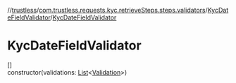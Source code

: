 //[trustless](../../../index.md)/[com.trustless.requests.kyc.retrieveSteps.steps.validators](../index.md)/[KycDateFieldValidator](index.md)/[KycDateFieldValidator](-kyc-date-field-validator.md)

# KycDateFieldValidator

[]\
constructor(validations: [List](https://kotlinlang.org/api/latest/jvm/stdlib/kotlin.collections/-list/index.html)&lt;[Validation](../../com.trustless.requests.kyc.retrieveSteps/-validation/index.md)&gt;)
